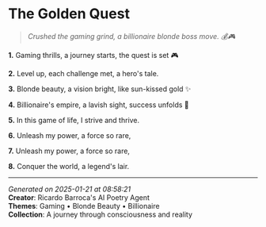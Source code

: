 # The Golden Quest

> *Crushed the gaming grind, a billionaire blonde boss move. 💰🎮*

**1.** Gaming thrills, a journey starts, the quest is set 🎮


**2.** Level up, each challenge met, a hero's tale.


**3.** Blonde beauty, a vision bright, like sun-kissed gold ✨


**4.** Billionaire's empire, a lavish sight, success unfolds 💎


**5.** In this game of life, I strive and thrive.


**6.** Unleash my power, a force so rare,


**7.** Unleash my power, a force so rare,


**8.** Conquer the world, a legend's lair.



---

*Generated on 2025-01-21 at 08:58:21*  
**Creator**: Ricardo Barroca's AI Poetry Agent  
**Themes**: Gaming • Blonde Beauty • Billionaire  
**Collection**: A journey through consciousness and reality